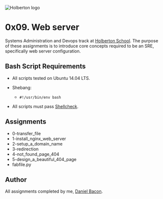 <img src="https://www.holbertonschool.com/assets/holberton-logo-1cc451260ca3cd297def53f2250a9794810667c7ca7b5fa5879a569a457bf16f.png" alt="Holberton logo">

0x09. Web server
================
Systems Administration and Devops track at [Holberton School](https://www.holbertonschool.com). The purpose of these assignments is to introduce core concepts required to be an SRE, specifically web server configuration.

Bash Script Requirements
------------------------
* All scripts tested on Ubuntu 14.04 LTS.
* Shebang:
  * ```#!/usr/bin/env bash```

* All scripts must pass [Shellcheck](https://github.com/koalaman/shellcheck).

Assignments
-----------
* 0-transfer_file
* 1-install_nginx_web_server
* 2-setup_a_domain_name
* 3-redirection
* 4-not_found_page_404
* 5-design_a_beautiful_404_page
* fabfile.py

Author
------
All assignments completed by me, [Daniel Bacon](https://github.com/dfbacon).
